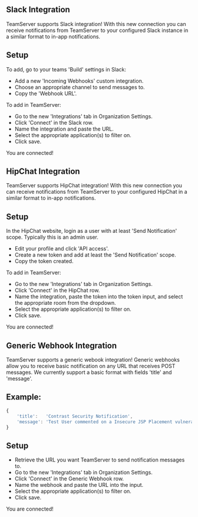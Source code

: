 <!--
title: "Integrations"
description: "Adding Integrations to TeamServer"
tags: "integrations hipchat generic slack webhook teamserver"
-->

## Slack Integration

TeamServer supports Slack integration! With this new connection you can receive notifications from TeamServer to your configured Slack instance in a similar format to in-app notifications.

## Setup

To add, go to your teams 'Build' settings in Slack:

* Add a new 'Incoming Webhooks' custom integration.
* Choose an appropriate channel to send messages to.
* Copy the 'Webhook URL'.

To add in TeamServer:

* Go to the new 'Integrations' tab in Organization Settings.
* Click 'Connect' in the Slack row.
* Name the integration and paste the URL.
* Select the appropriate application(s) to filter on.
* Click save.

You are connected!

## HipChat Integration

TeamServer supports HipChat integration! With this new connection you can receive notifications from TeamServer to your configured HipChat in a similar format to in-app notifications.

## Setup

In the HipChat website, login as a user with at least 'Send Notification' scope. Typically this is an admin user.

* Edit your profile and click 'API access'.
* Create a new token and add at least the 'Send Notification' scope.
* Copy the token created.

To add in TeamServer:

* Go to the new 'Integrations' tab in Organization Settings.
* Click 'Connect' in the HipChat row.
* Name the integration, paste the token into the token input, and select the appropriate room from the dropdown.
* Select the appropriate application(s) to filter on.
* Click save.

You are connected!

## Generic Webhook Integration

TeamServer supports a generic webook integration! Generic webhooks allow you to receive basic notification on any URL that receives POST messages. We currently support a basic format with fields 'title' and 'message'.

## Example:

```javascript
{
	'title':   'Contrast Security Notification',
	'message': 'Test User commented on a Insecure JSP Placement vulnerability in WebGoat. \"Fixed in CVE-2015\"'
}
```

## Setup

* Retrieve the URL you want TeamServer to send notification messages to.
* Go to the new 'Integrations' tab in Organization Settings.
* Click 'Connect' in the Generic Webhook row.
* Name the webhook and paste the URL into the input.
* Select the appropriate application(s) to filter on.
* Click save.

You are connected!
